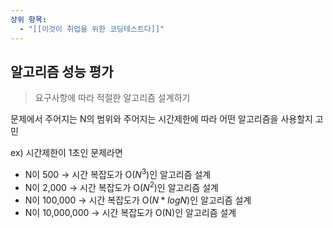 ```yaml
---
상위 항목:
  - "[[이것이 취업을 위한 코딩테스트다]]"
---
```

## 알고리즘 성능 평가

> 요구사항에 따라 적절한 알고리즘 설계하기

문제에서 주어지는 N의 범위와 주어지는 시간제한에 따라 어떤 알고리즘을 사용할지 고민

  

ex) 시간제한이 1초인 문제라면

- N이 500 → 시간 복잡도가 O($N^3$)인 알고리즘 설계
- N이 2,000 → 시간 복잡도가 O($N^2$)인 알고리즘 설계
- N이 100,000 → 시간 복잡도가 O($N*logN$)인 알고리즘 설계
- N이 10,000,000 → 시간 복잡도가 O(N)인 알고리즘 설계